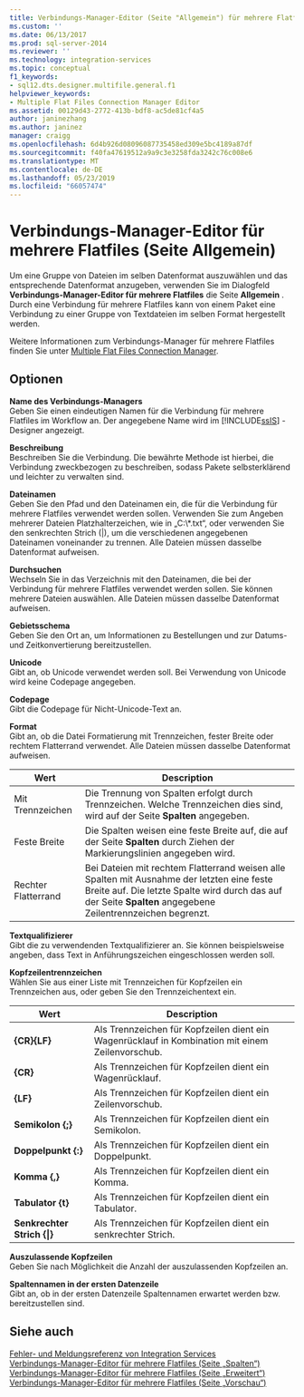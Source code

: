 ```yaml
---
title: Verbindungs-Manager-Editor (Seite "Allgemein") für mehrere Flatfiles | Microsoft-Dokumentation
ms.custom: ''
ms.date: 06/13/2017
ms.prod: sql-server-2014
ms.reviewer: ''
ms.technology: integration-services
ms.topic: conceptual
f1_keywords:
- sql12.dts.designer.multifile.general.f1
helpviewer_keywords:
- Multiple Flat Files Connection Manager Editor
ms.assetid: 00129d43-2772-413b-bdf8-ac5de81cf4a5
author: janinezhang
ms.author: janinez
manager: craigg
ms.openlocfilehash: 6d4b926d08096087735458ed309e5bc4189a87df
ms.sourcegitcommit: f40fa47619512a9a9c3e3258fda3242c76c008e6
ms.translationtype: MT
ms.contentlocale: de-DE
ms.lasthandoff: 05/23/2019
ms.locfileid: "66057474"
---
```

# <a name="multiple-flat-files-connection-manager-editor-general-page"></a>Verbindungs-Manager-Editor für mehrere Flatfiles (Seite Allgemein)
  Um eine Gruppe von Dateien im selben Datenformat auszuwählen und das entsprechende Datenformat anzugeben, verwenden Sie im Dialogfeld **Verbindungs-Manager-Editor für mehrere Flatfiles** die Seite **Allgemein** . Durch eine Verbindung für mehrere Flatfiles kann von einem Paket eine Verbindung zu einer Gruppe von Textdateien im selben Format hergestellt werden.  
  
 Weitere Informationen zum Verbindungs-Manager für mehrere Flatfiles finden Sie unter [Multiple Flat Files Connection Manager](connection-manager/multiple-flat-files-connection-manager.md).  
  
## <a name="options"></a>Optionen  
 **Name des Verbindungs-Managers**  
 Geben Sie einen eindeutigen Namen für die Verbindung für mehrere Flatfiles im Workflow an. Der angegebene Name wird im [!INCLUDE[ssIS](../includes/ssis-md.md)] -Designer angezeigt.  
  
 **Beschreibung**  
 Beschreiben Sie die Verbindung. Die bewährte Methode ist hierbei, die Verbindung zweckbezogen zu beschreiben, sodass Pakete selbsterklärend und leichter zu verwalten sind.  
  
 **Dateinamen**  
 Geben Sie den Pfad und den Dateinamen ein, die für die Verbindung für mehrere Flatfiles verwendet werden sollen. Verwenden Sie zum Angeben mehrerer Dateien Platzhalterzeichen, wie in „C:\\\*.txt“, oder verwenden Sie den senkrechten Strich (|), um die verschiedenen angegebenen Dateinamen voneinander zu trennen. Alle Dateien müssen dasselbe Datenformat aufweisen.  
  
 **Durchsuchen**  
 Wechseln Sie in das Verzeichnis mit den Dateinamen, die bei der Verbindung für mehrere Flatfiles verwendet werden sollen. Sie können mehrere Dateien auswählen. Alle Dateien müssen dasselbe Datenformat aufweisen.  
  
 **Gebietsschema**  
 Geben Sie den Ort an, um Informationen zu Bestellungen und zur Datums- und Zeitkonvertierung bereitzustellen.  
  
 **Unicode**  
 Gibt an, ob Unicode verwendet werden soll. Bei Verwendung von Unicode wird keine Codepage angegeben.  
  
 **Codepage**  
 Gibt die Codepage für Nicht-Unicode-Text an.  
  
 **Format**  
 Gibt an, ob die Datei Formatierung mit Trennzeichen, fester Breite oder rechtem Flatterrand verwendet. Alle Dateien müssen dasselbe Datenformat aufweisen.  
  
|Wert|Description|  
|-----------|-----------------|  
|Mit Trennzeichen|Die Trennung von Spalten erfolgt durch Trennzeichen. Welche Trennzeichen dies sind, wird auf der Seite **Spalten** angegeben.|  
|Feste Breite|Die Spalten weisen eine feste Breite auf, die auf der Seite **Spalten** durch Ziehen der Markierungslinien angegeben wird.|  
|Rechter Flatterrand|Bei Dateien mit rechtem Flatterrand weisen alle Spalten mit Ausnahme der letzten eine feste Breite auf. Die letzte Spalte wird durch das auf der Seite **Spalten** angegebene Zeilentrennzeichen begrenzt.|  
  
 **Textqualifizierer**  
 Gibt die zu verwendenden Textqualifizierer an. Sie können beispielsweise angeben, dass Text in Anführungszeichen eingeschlossen werden soll.  
  
 **Kopfzeilentrennzeichen**  
 Wählen Sie aus einer Liste mit Trennzeichen für Kopfzeilen ein Trennzeichen aus, oder geben Sie den Trennzeichentext ein.  
  
|Wert|Description|  
|-----------|-----------------|  
|**{CR}{LF}**|Als Trennzeichen für Kopfzeilen dient ein Wagenrücklauf in Kombination mit einem Zeilenvorschub.|  
|**{CR}**|Als Trennzeichen für Kopfzeilen dient ein Wagenrücklauf.|  
|**{LF}**|Als Trennzeichen für Kopfzeilen dient ein Zeilenvorschub.|  
|**Semikolon {;}**|Als Trennzeichen für Kopfzeilen dient ein Semikolon.|  
|**Doppelpunkt {:}**|Als Trennzeichen für Kopfzeilen dient ein Doppelpunkt.|  
|**Komma {,}**|Als Trennzeichen für Kopfzeilen dient ein Komma.|  
|**Tabulator {t}**|Als Trennzeichen für Kopfzeilen dient ein Tabulator.|  
|**Senkrechter Strich {&#124;}**|Als Trennzeichen für Kopfzeilen dient ein senkrechter Strich.|  
  
 **Auszulassende Kopfzeilen**  
 Geben Sie nach Möglichkeit die Anzahl der auszulassenden Kopfzeilen an.  
  
 **Spaltennamen in der ersten Datenzeile**  
 Gibt an, ob in der ersten Datenzeile Spaltennamen erwartet werden bzw. bereitzustellen sind.  
  
## <a name="see-also"></a>Siehe auch  
 [Fehler- und Meldungsreferenz von Integration Services](../../2014/integration-services/integration-services-error-and-message-reference.md)   
 [Verbindungs-Manager-Editor für mehrere Flatfiles &#40;Seite „Spalten“&#41;](../../2014/integration-services/multiple-flat-files-connection-manager-editor-columns-page.md)   
 [Verbindungs-Manager-Editor für mehrere Flatfiles &#40;Seite „Erweitert“&#41;](../../2014/integration-services/multiple-flat-files-connection-manager-editor-advanced-page.md)   
 [Verbindungs-Manager-Editor für mehrere Flatfiles &#40;Seite „Vorschau“&#41;](../../2014/integration-services/multiple-flat-files-connection-manager-editor-preview-page.md)  
  
  

